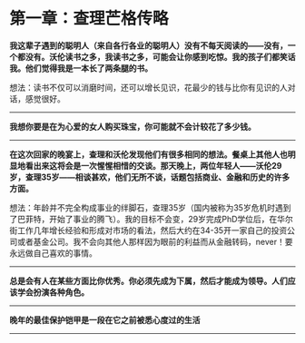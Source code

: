# 第一章：查理芒格传略

**我这辈子遇到的聪明人（来自各行各业的聪明人）没有不每天阅读的——没有，一个都没有。沃伦读书之多，我读书之多，可能会让你感到吃惊。我的孩子们都笑话我。他们觉得我是一本长了两条腿的书。**

想法：读书不仅可以消磨时间，还可以增长见识，花最少的钱与比你有见识的人对话，感觉很好。

----

**我想你要是在为心爱的女人购买珠宝，你可能就不会计较花了多少钱。**

-----

**在这次回家的晚宴上，查理和沃伦发现他们有很多相同的想法。餐桌上其他人也明显地看出来这将会是一次惺惺相惜的交谈。那天晚上，两位年轻人——沃伦29岁，查理35岁——相谈甚欢，他们无所不谈，话题包括商业、金融和历史的许多方面。**

想法：年龄并不完全构成事业的绊脚石，查理35岁（国内被称为35岁危机时遇到了巴菲特，开始了事业的腾飞）。我的目标不会变，29岁完成PhD学位后，在华尔街工作几年增长经验和形成对市场的看法，然后大约在34-35开一家自己的投资公司或者基金公司。我不会向其他人那样因为眼前的利益而从金融转码，never！要永远做自己喜欢的事情。

----

**总是会有人在某些方面比你优秀。你必须先成为下属，然后才能成为领导。人们应该学会扮演各种角色。**

----

**晚年的最佳保护铠甲是一段在它之前被悉心度过的生活**

-----

